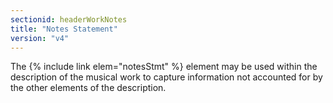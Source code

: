 ```yaml
---
sectionid: headerWorkNotes
title: "Notes Statement"
version: "v4"
---
```


The {% include link elem="notesStmt" %} element may be used within the description of the musical work to capture information not accounted for by the other elements of the description.
